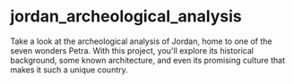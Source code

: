 # jordan_archeological_analysis
Take a look at the archeological analysis of Jordan, home to one of the seven wonders Petra. With this project, you'll explore its historical background, some known architecture, and even its promising culture that makes it such a unique country.
